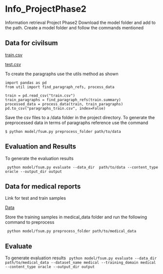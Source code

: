 # Info_ProjectPhase2
Information retrieval Project Phase2
Download the model folder and add to the path. Create a model folder and follow the commands mentioned

## Data for civilsum
[train.csv](https://drive.google.com/file/d/1WX5w-ClK82Yy916350bRp3hcuqab1D-x/view?usp=sharing)


[test.csv](https://drive.google.com/file/d/1v0EM35CFWxFPc5D4bFxpf59mV_kEv0pw/view?usp=sharing)

To create the paragraphs use the utils method as shown 
```
import pandas as pd
from util import find_paragraph_refs, process_data

train = pd.read_csv("train.csv")
train_paragraphs = find_paragraph_refs(train.summary)
processed_data = process_data(train, train_paragraphs)
pd.to_csv("paragraphs_train.csv", index=False)
```


Save the csv files to a /data folder in the project directory. 
To generate the preprocessed data in terms of paragraphs reference use the command


```$ python model/fsum.py preprocess_folder path/to/data```


## Evaluation and Results
To generate the evaluation results


```  python model/fsum.py evaluate --data_dir  path/to/data --content_type oracle --output_dir output ```


## Data for medical reports
Link for test and train samples


[Data](https://github.com/Franck-Dernoncourt/pubmed-rct/tree/master/PubMed_20k_RCT)

Store the training samples in medical_data folder and run the following command to preprocess

``` python model/fsum.py preprocess_folder path/to/medical_data```

## Evaluate

To generate evaluation results
```  python model/fsum.py evaluate --data_dir  path/to/medical_data --dataset_name medical --training_domain medical --content_type oracle --output_dir output ```
